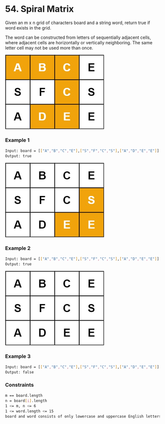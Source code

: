 # 54. Spiral Matrix

Given an m x n grid of characters board and a string word, return true if word exists in the grid.

The word can be constructed from letters of sequentially adjacent cells, where adjacent cells are horizontally or vertically neighboring. The same letter cell may not be used more than once.

[![word2](word2.jpg)]()
### Example 1
```sh
Input: board = [["A","B","C","E"],["S","F","C","S"],["A","D","E","E"]], word = "ABCCED"
Output: true
```

[![word-1](word-1.jpg)]()
### Example 2
```sh
Input: board = [["A","B","C","E"],["S","F","C","S"],["A","D","E","E"]], word = "SEE"
Output: true
```

[![word3](word3.jpg)]()
### Example 3
```sh
Input: board = [["A","B","C","E"],["S","F","C","S"],["A","D","E","E"]], word = "ABCB"
Output: false
```

### Constraints
```sh
m == board.length
n = board[i].length
1 <= m, n <= 6
1 <= word.length <= 15
board and word consists of only lowercase and uppercase English letters.
```
